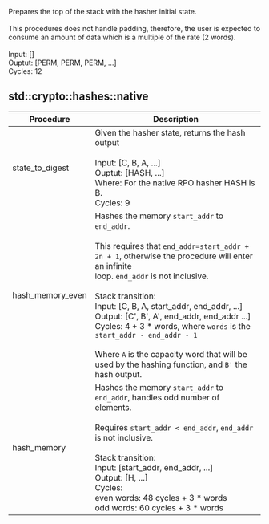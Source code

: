 Prepares the top of the stack with the hasher initial state.<br /><br />This procedures does not handle padding, therefore, the user is expected to<br />consume an amount of data which is a multiple of the rate (2 words).<br /><br />Input: []<br />Ouptut: [PERM, PERM, PERM, ...]<br />Cycles: 12<br />
## std::crypto::hashes::native
| Procedure | Description |
| ----------- | ------------- |
| state_to_digest | Given the hasher state, returns the hash output<br /><br />Input: [C, B, A, ...]<br />Ouptut: [HASH, ...]<br />Where: For the native RPO hasher HASH is B.<br />Cycles: 9<br /> |
| hash_memory_even | Hashes the memory `start_addr` to `end_addr`.<br /><br />This requires that `end_addr=start_addr + 2n + 1`, otherwise the procedure will enter an infinite<br />loop. `end_addr` is not inclusive.<br /><br />Stack transition:<br />Input: [C, B, A, start_addr, end_addr, ...]<br />Output: [C', B', A', end_addr, end_addr ...]<br />Cycles: 4 + 3 * words, where `words` is the `start_addr - end_addr - 1`<br /><br />Where `A` is the capacity word that will be used by the hashing function, and `B'` the hash output.<br /> |
| hash_memory | Hashes the memory `start_addr` to `end_addr`, handles odd number of elements.<br /><br />Requires `start_addr < end_addr`, `end_addr` is not inclusive.<br /><br />Stack transition:<br />Input: [start_addr, end_addr, ...]<br />Output: [H, ...]<br />Cycles:<br />even words: 48 cycles + 3 * words<br />odd words: 60 cycles + 3 * words<br /> |
